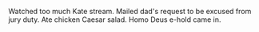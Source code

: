 Watched too much Kate stream. Mailed dad's request to be excused from jury duty. Ate chicken Caesar salad. Homo Deus e-hold came in.
